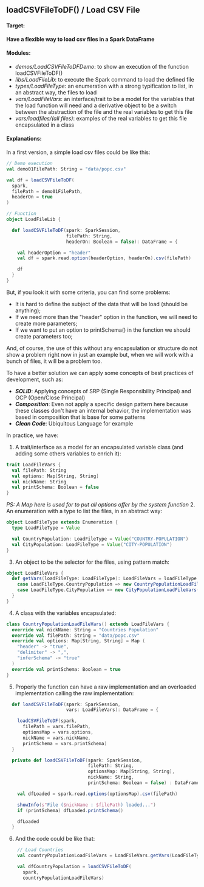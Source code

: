 ## loadCSVFileToDF() / Load CSV File

#### Target:
**Have a flexible way to load csv files in a Spark DataFrame**

#### Modules:
- *demos/LoadCSVFileToDFDemo*: to show an execution of the function loadCSVFileToDF()
- *libs/LoadFileLib*: to execute the Spark command to load the defined file
- *types/LoadFileType*: an enumeration with a strong typification to list, in an abstract way, the files to load
- *vars/LoadFileVars*: an interface/trait to be a model for the variables that the load function will need and a derivative object to be a switch between the abstraction of the file and the real variables to get this file
- *vars/loadfiles/(all files)*: examples of the real variables to get this file encapsulated in a class

#### Explanations:

In a first version, a simple load csv files could be like this:
```scala
// Demo execution
val demo01FilePath: String = "data/popc.csv"

val df = loadCSVFileToDF(
  spark,
  filePath = demo01FilePath,
  headerOn = true
)

// Function
object LoadFileLib {

  def loadCSVFileToDF(spark: SparkSession,
                      filePath: String,
                      headerOn: Boolean = false): DataFrame = {

    val headerOption = "header"
    val df = spark.read.option(headerOption, headerOn).csv(filePath)

    df
  }
}
```
But, if you look it with some criteria, you can find some problems:
- It is hard to define the subject of the data that will be load (should be anything);
- If we need more than the "header" option in the function, we will need to create more parameters;
- If we want to put an option to printSchema() in the function we should create parameters too;

And, of course, the use of this without any encapsulation or structure do not show a problem right now in just an example but, when we will work with a bunch of files, it will be a problem too.

To have a better solution we can apply some concepts of best practices of development, such as:
- ***SOLID***: Applying concepts of SRP (Single Responsibility Principal) and OCP (Open/Close Principal)
- ***Composition***: Even not apply a specific design pattern here because these classes don't have an internal behavior, the implementation was based in composition that is base for some patterns
- ***Clean Code***: Ubiquitous Language for example

In practice, we have:

1. A trait/interface as a model for an encapsulated variable class (and adding some others variables to enrich it):
```scala
trait LoadFileVars {
  val filePath: String
  val options: Map[String, String]
  val nickName: String
  val printSchema: Boolean = false
}
```
*PS: A Map here is used for to put all options offer by the system function*
2. An enumeration with a type to list the files, in an abstract way:
```scala
object LoadFileType extends Enumeration {
  type LoadFileType = Value

  val CountryPopulation: LoadFileType = Value("COUNTRY-POPULATION")
  val CityPopulation: LoadFileType = Value("CITY-POPULATION")
}
```
3. An object to be the selector for the files, using pattern match:
```scala
object LoadFileVars {
  def getVars(loadFileType: LoadFileType): LoadFileVars = loadFileType match {
    case LoadFileType.CountryPopulation => new CountryPopulationLoadFileVars()
    case LoadFileType.CityPopulation => new CityPopulationLoadFileVars()
  }
}
```
4. A class with the variables encapsulated:
```scala
class CountryPopulationLoadFileVars() extends LoadFileVars {
  override val nickName: String = "Countries Population"
  override val filePath: String = "data/popc.csv"
  override val options: Map[String, String] = Map (
    "header" -> "true",
    "delimiter" -> ",",
    "inferSchema" -> "true"
  )
  override val printSchema: Boolean = true
}
```
5. Properly the function can have a raw implementation and an overloaded implementation calling the raw implementation:
```scala
  def loadCSVFileToDF(spark: SparkSession,
                      vars: LoadFileVars): DataFrame = {

    loadCSVFileToDF(spark,
      filePath = vars.filePath,
      optionsMap = vars.options,
      nickName = vars.nickName,
      printSchema = vars.printSchema)
  }

  private def loadCSVFileToDF(spark: SparkSession,
                              filePath: String,
                              optionsMap: Map[String, String],
                              nickName: String,
                              printSchema: Boolean = false) : DataFrame = {

    val dfLoaded = spark.read.options(optionsMap).csv(filePath)

    showInfo(s"File ($nickName : $filePath) loaded...")
    if (printSchema) dfLoaded.printSchema()

    dfLoaded
  }
```
6. And the code could be like that:
```scala
    // Load Countries
    val countryPopulationLoadFileVars = LoadFileVars.getVars(LoadFileType.CountryPopulation)

    val dfCountryPopulation = loadCSVFileToDF(
      spark,
      countryPopulationLoadFileVars)
```
